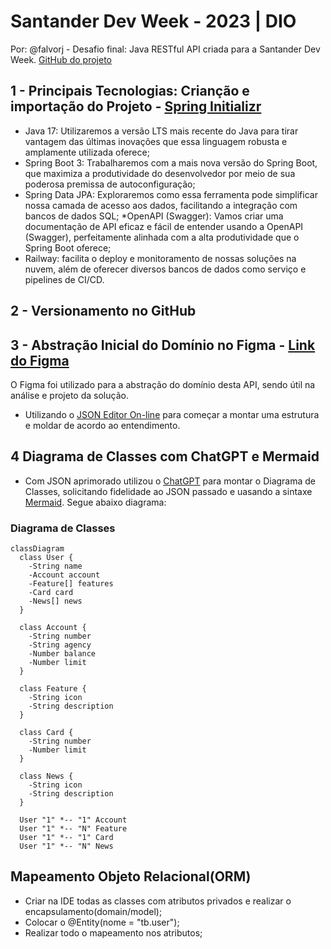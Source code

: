 # Santander Dev Week - 2023 | DIO
Por: @falvorj - Desafio final: Java RESTful API criada para a Santander Dev Week.
[GitHub do projeto](https://github.com/digitalinnovationone/santander-dev-week-2023-api)

## 1 - Principais Tecnologias: Crianção e importação do Projeto - [Spring Initializr](https://start.spring.io/)
* Java 17: Utilizaremos a versão LTS mais recente do Java para tirar vantagem das últimas inovações que essa linguagem robusta e amplamente utilizada oferece;
* Spring Boot 3: Trabalharemos com a mais nova versão do Spring Boot, que maximiza a produtividade do desenvolvedor por meio de sua poderosa premissa de autoconfiguração;
* Spring Data JPA: Exploraremos como essa ferramenta pode simplificar nossa camada de acesso aos dados, facilitando a integração com bancos de dados SQL;
*OpenAPI (Swagger): Vamos criar uma documentação de API eficaz e fácil de entender usando a OpenAPI (Swagger), perfeitamente alinhada com a alta produtividade que o Spring Boot oferece;
* Railway: facilita o deploy e monitoramento de nossas soluções na nuvem, além de oferecer diversos bancos de dados como serviço e pipelines de CI/CD.

## 2 - Versionamento no GitHub
## 3 - Abstração Inicial do Domínio no Figma - [Link do Figma](https://www.figma.com/file/0ZsjwjsYlYd3timxqMWlbj/SANTANDER---Projeto-Web%2FMobile?type=design&node-id=1421%3A432&mode=design&t=6dPQuerScEQH0zAn-1)
O Figma foi utilizado para a abstração do domínio desta API, sendo útil na análise e projeto da solução.
* Utilizando o [JSON Editor On-line](https://jsoneditoronline.org/#left=local.zecori&right=local.puvomo) para começar a montar uma estrutura e moldar de acordo ao entendimento.

## 4 Diagrama de Classes com ChatGPT e Mermaid
* Com JSON aprimorado utilizou o [ChatGPT](https://chat.openai.com/) para montar o Diagrama de Classes, solicitando fidelidade ao JSON passado e uasando a sintaxe [Mermaid](https://mermaid.js.org/). Segue abaixo diagrama:
### Diagrama de Classes
```mermaid
classDiagram
  class User {
    -String name
    -Account account
    -Feature[] features
    -Card card
    -News[] news
  }

  class Account {
    -String number
    -String agency
    -Number balance
    -Number limit
  }

  class Feature {
    -String icon
    -String description
  }

  class Card {
    -String number
    -Number limit
  }

  class News {
    -String icon
    -String description
  }

  User "1" *-- "1" Account
  User "1" *-- "N" Feature
  User "1" *-- "1" Card
  User "1" *-- "N" News
```
## Mapeamento Objeto Relacional(ORM)
* Criar na IDE todas as classes com atributos privados e realizar o encapsulamento(domain/model);
* Colocar o @Entity(nome = "tb.user");
* Realizar todo o mapeamento nos atributos;
